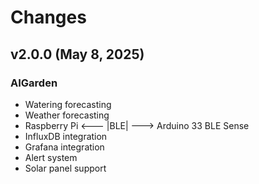 # Changes

## v2.0.0 (May 8, 2025)
### AIGarden
- Watering forecasting
- Weather forecasting
- Raspberry Pi <---  |BLE|  ---> Arduino 33 BLE Sense
- InfluxDB integration
- Grafana integration
- Alert system
- Solar panel support